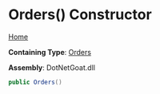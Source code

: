 # Orders\(\) Constructor

[Home](../../../../../../README.md)

**Containing Type**: [Orders](../README.md)

**Assembly**: DotNetGoat\.dll

```csharp
public Orders()
```

